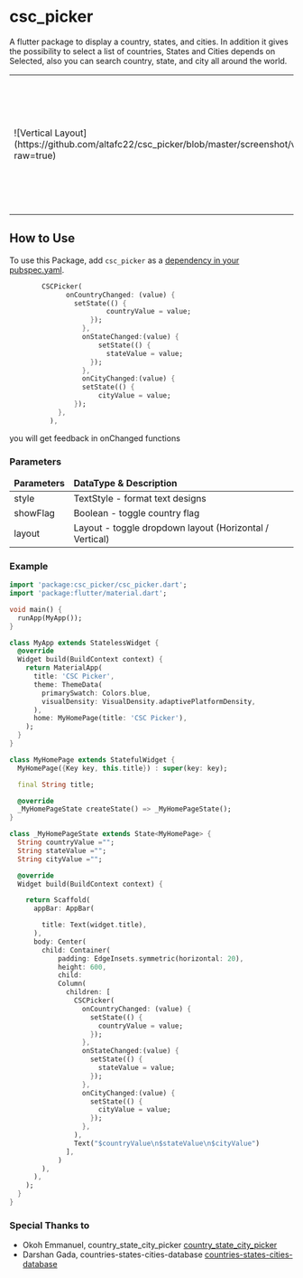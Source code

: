 # csc_picker

A flutter package to display a country, states, and cities. In addition it gives the possibility to select a list of countries, States and Cities depends on Selected, also you can search country, state, and city all around the world.

<div style="text-align:center">
<table>
<tr>
<td>![Vertical Layout](https://github.com/altafc22/csc_picker/blob/master/screenshot/vertical_layout.gif?raw=true)</td>
<td><img src="https://github.com/altafc22/csc_picker/blob/master/screenshot/vertical_layout.gif?raw=true"  alt="Vertical Layout" width="240"/></td>

</tr>
</table>
</div>

## How to Use

To use this Package, add `csc_picker` as a [dependency in your pubspec.yaml](https://flutter.io/platform-plugins/).

```dart
      	CSCPicker(
              onCountryChanged: (value) {
      			setState(() {
      					countryValue = value;
      				});
                  },
                  onStateChanged:(value) {
                      setState(() {
      					stateValue = value;
      				});
                  },
                  onCityChanged:(value) {
                  setState(() {
                      cityValue = value;
      			});
      		},
          ),
```
you will get feedback in onChanged functions

### Parameters

<table>
<thead><td><b>Parameters</b></td><td><b>DataType &amp; Description</b></td></thead>
<tr><td>style</td><td>TextStyle - format text designs</td></tr>
<tr><td>showFlag</td><td>Boolean - toggle country flag</td></tr>
<tr><td>layout</td><td>Layout - toggle dropdown layout (Horizontal / Vertical)</td></tr>
</table>

### Example

```dart
import 'package:csc_picker/csc_picker.dart';
import 'package:flutter/material.dart';

void main() {
  runApp(MyApp());
}

class MyApp extends StatelessWidget {
  @override
  Widget build(BuildContext context) {
    return MaterialApp(
      title: 'CSC Picker',
      theme: ThemeData(
        primarySwatch: Colors.blue,
        visualDensity: VisualDensity.adaptivePlatformDensity,
      ),
      home: MyHomePage(title: 'CSC Picker'),
    );
  }
}

class MyHomePage extends StatefulWidget {
  MyHomePage({Key key, this.title}) : super(key: key);

  final String title;

  @override
  _MyHomePageState createState() => _MyHomePageState();
}

class _MyHomePageState extends State<MyHomePage> {
  String countryValue ="";
  String stateValue ="";
  String cityValue ="";

  @override
  Widget build(BuildContext context) {

    return Scaffold(
      appBar: AppBar(

        title: Text(widget.title),
      ),
      body: Center(
        child: Container(
            padding: EdgeInsets.symmetric(horizontal: 20),
            height: 600,
            child:
            Column(
              children: [
                CSCPicker(
                  onCountryChanged: (value) {
                    setState(() {
                      countryValue = value;
                    });
                  },
                  onStateChanged:(value) {
                    setState(() {
                      stateValue = value;
                    });
                  },
                  onCityChanged:(value) {
                    setState(() {
                      cityValue = value;
                    });
                  },
                ),
                Text("$countryValue\n$stateValue\n$cityValue")
              ],
            )
        ),
      ),
    );
  }
}

```

### Special Thanks to
- Okoh Emmanuel, country_state_city_picker [country_state_city_picker](https://github.com/prof22/country_state_city_picker)
- Darshan Gada, countries-states-cities-database [countries-states-cities-database](https://github.com/dr5hn/countries-states-cities-database)